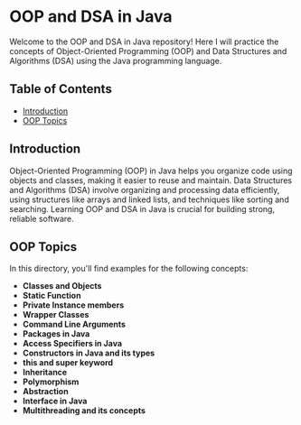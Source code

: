 # OOP and DSA in Java

Welcome to the OOP and DSA in Java repository! Here I will practice the concepts of Object-Oriented Programming (OOP) and Data Structures and Algorithms (DSA) using the Java programming language.

## Table of Contents

- [Introduction](#Introduction)
- [OOP Topics](#oop-Topics)
<!-- - [DSA Topics](#dsa-topics) -->

## Introduction 

Object-Oriented Programming (OOP) in Java helps you organize code using objects and classes, making it easier to reuse and maintain. Data Structures and Algorithms (DSA) involve organizing and processing data efficiently, using structures like arrays and linked lists, and techniques like sorting and searching. Learning OOP and DSA in Java is crucial for building strong, reliable software.

## OOP Topics

In this directory, you'll find examples for the following concepts:

- **Classes and Objects**
- **Static Function**
- **Private Instance members**
- **Wrapper Classes**
- **Command Line Arguments**
- **Packages in Java**
- **Access Specifiers in Java**
- **Constructors in Java and its types**
-  **this and super keyword**
- **Inheritance**
- **Polymorphism**
- **Abstraction**
- **Interface in Java**
- **Multithreading and its concepts**

  
<!-- ## DSA Topics

In this directory, you'll find examples related to the following topics: -->
